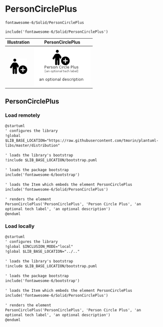 # PersonCirclePlus


```text
fontawesome-6/Solid/PersonCirclePlus
```

```text
include('fontawesome-6/Solid/PersonCirclePlus')
```



| Illustration | PersonCirclePlus |
| :---: | :---: |
| ![illustration for Illustration](../../fontawesome-6/Solid/PersonCirclePlus.png) | ![illustration for PersonCirclePlus](../../fontawesome-6/Solid/PersonCirclePlus.Local.png) |




## PersonCirclePlus

### Load remotely
```plantuml
@startuml
' configures the library
!global $LIB_BASE_LOCATION="https://raw.githubusercontent.com/tmorin/plantuml-libs/master/distribution"

' loads the library's bootstrap
!include $LIB_BASE_LOCATION/bootstrap.puml

' loads the package bootstrap
include('fontawesome-6/bootstrap')

' loads the Item which embeds the element PersonCirclePlus
include('fontawesome-6/Solid/PersonCirclePlus')

' renders the element
PersonCirclePlus('PersonCirclePlus', 'Person Circle Plus', 'an optional tech label', 'an optional description')
@enduml
```

### Load locally
```plantuml
@startuml
' configures the library
!global $INCLUSION_MODE="local"
!global $LIB_BASE_LOCATION="../.."

' loads the library's bootstrap
!include $LIB_BASE_LOCATION/bootstrap.puml

' loads the package bootstrap
include('fontawesome-6/bootstrap')

' loads the Item which embeds the element PersonCirclePlus
include('fontawesome-6/Solid/PersonCirclePlus')

' renders the element
PersonCirclePlus('PersonCirclePlus', 'Person Circle Plus', 'an optional tech label', 'an optional description')
@enduml
```

